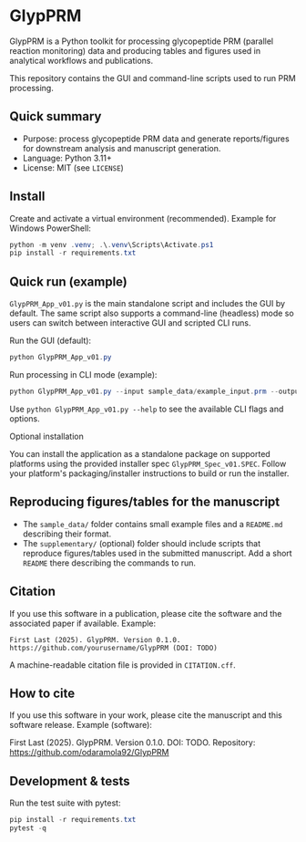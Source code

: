 # GlypPRM

GlypPRM is a Python toolkit for processing glycopeptide PRM (parallel reaction monitoring) data and producing tables and figures used in analytical workflows and publications.

This repository contains the GUI and command-line scripts used to run PRM processing.

## Quick summary
- Purpose: process glycopeptide PRM data and generate reports/figures for downstream analysis and manuscript generation.
- Language: Python 3.11+
- License: MIT (see `LICENSE`)

## Install
Create and activate a virtual environment (recommended). Example for Windows PowerShell:

```powershell
python -m venv .venv; .\.venv\Scripts\Activate.ps1
pip install -r requirements.txt
```

## Quick run (example)
`GlypPRM_App_v01.py` is the main standalone script and includes the GUI by default.
The same script also supports a command-line (headless) mode so users can switch between interactive GUI and scripted CLI runs.

Run the GUI (default):

```powershell
python GlypPRM_App_v01.py
```

Run processing in CLI mode (example):

```powershell
python GlypPRM_App_v01.py --input sample_data/example_input.prm --output results/
```

Use `python GlypPRM_App_v01.py --help` to see the available CLI flags and options.

Optional installation

You can install the application as a standalone package on supported platforms using the provided installer spec `GlypPRM_Spec_v01.SPEC`. Follow your platform's packaging/installer instructions to build or run the installer.

## Reproducing figures/tables for the manuscript
- The `sample_data/` folder contains small example files and a `README.md` describing their format.
- The `supplementary/` (optional) folder should include scripts that reproduce figures/tables used in the submitted manuscript. Add a short `README` there describing the commands to run.

## Citation
If you use this software in a publication, please cite the software and the associated paper if available. Example:

```
First Last (2025). GlypPRM. Version 0.1.0. https://github.com/yourusername/GlypPRM (DOI: TODO)
```

A machine-readable citation file is provided in `CITATION.cff`.

How to cite
-----------
If you use this software in your work, please cite the manuscript and this software release. Example (software):

First Last (2025). GlypPRM. Version 0.1.0. DOI: TODO. Repository: https://github.com/odaramola92/GlypPRM

## Development & tests
Run the test suite with pytest:

```powershell
pip install -r requirements.txt
pytest -q
```
